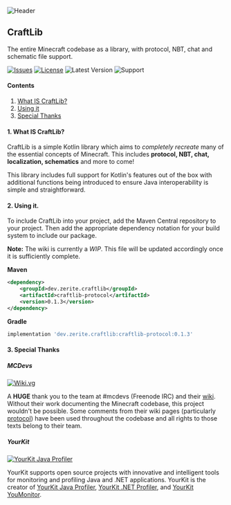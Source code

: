 ![Header](https://repository-images.githubusercontent.com/269539676/88c5b100-c869-11ea-80a5-85c6002d5ca2)

## CraftLib
The entire Minecraft codebase as a library, with protocol, NBT, chat and schematic file support.

[![Issues](https://img.shields.io/github/issues/Zerite/CraftLib?style=flat-square&label=Issues&logo=github&logoColor=white)](https://github.com/Zerite/CraftLib/issues)
[![License](https://img.shields.io/github/license/Zerite/CraftLib?style=flat-square&label=License&logo=read-the-docs&logoColor=white)](https://github.com/Zerite/CraftLib/blob/master/LICENSE)
![Latest Version](https://img.shields.io/maven-central/v/dev.zerite.craftlib/craftlib-protocol?color=%2342a5f5&label=Latest%20Version&logo=gradle&style=flat-square&logoColor=white)
![Support](https://img.shields.io/badge/Support-1.7.x%20--%201.8.x-yellow?style=flat-square&logo=minetest&logoColor=white)

#### Contents
1. [What IS CraftLib?](#1-what-is-craftlib)
2. [Using it](#2-using-it)
3. [Special Thanks](#3-special-thanks)

#### 1. What IS CraftLib?
CraftLib is a simple Kotlin library which aims to *completely recreate* many of
the essential concepts of Minecraft.
This includes **protocol, NBT, chat, localization, schematics** and more to come!

This library includes full support for Kotlin's features out of the box with
additional functions being introduced to ensure Java interoperability is simple
and straightforward.

#### 2. Using it.
To include CraftLib into your project, add the Maven Central repository to your project.
Then add the appropriate dependency notation for your build system to include our package.

**Note:** The wiki is currently a *WIP*. This file will be updated accordingly once it is
sufficiently complete.

**Maven**
```xml
<dependency>
    <groupId>dev.zerite.craftlib</groupId>
    <artifactId>craftlib-protocol</artifactId>
    <version>0.1.3</version>
</dependency>
```

**Gradle**
```groovy
implementation 'dev.zerite.craftlib:craftlib-protocol:0.1.3'
```

#### 3. Special Thanks
##### MCDevs
[![Wiki.vg](https://wiki.vg/images/c/cf/120px-Logotemp.png)](https://wiki.vg/Main_Page)

A **HUGE** thank you to the team at #mcdevs (Freenode IRC) and their [wiki](https://wiki.vg/Main_Page).
Without their work documenting the Minecraft codebase, this project wouldn't be possible.
Some comments from their wiki pages (particularly [protocol](https://wiki.vg/Protocol)) have been used 
throughout the codebase and all rights to those texts belong to their team.

##### YourKit
[![YourKit Java Profiler](https://www.yourkit.com/images/yklogo.png)](https://www.yourkit.com)

YourKit supports open source projects with innovative and intelligent tools
for monitoring and profiling Java and .NET applications.
YourKit is the creator of [YourKit Java Profiler](https://www.yourkit.com/java/profiler/),
[YourKit .NET Profiler](https://www.yourkit.com/.net/profiler/),
and [YourKit YouMonitor](https://www.yourkit.com/youmonitor/).
